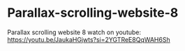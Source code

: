 # Parallax-scrolling-website-8
Parallax scrolling website 8
watch on youtube: https://youtu.be/JaukaHGjwts?si=2YGTReE8QqWAH6Sh
